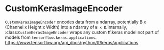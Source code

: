 # CustomKerasImageEncoder

`CustomKerasImageEncoder` encodes data from a ndarray, potentially B x (Channel x Height x Width) into a ndarray of `B x D`.Internally, :class:`CustomKerasImageEncoder` wraps any custom tf.keras model not part of models from `tensorflow.keras.applications`. https://www.tensorflow.org/api_docs/python/tf/keras/applications